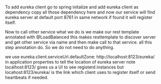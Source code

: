To add eureka client go to spring initalize and add
eureka client as dependency copy all those dependency here
and now our service will find eureka server at default
port 8761 in same network if found it will register 
itself.

Now to call other service what we do is we make our rest template
annotated with @LoadBalanced this makes resttemplate to discover 
server and get other service via name and then make call
to that service. all this step annotation do. So we do not need to do
anything.

we use eureka.client.serviceUrl.defaultZone: http://localhost:8123/eureka/
in application properties to tell the location of eureka server
note localhost:8123/ gives us a UI to see registerd instances
but locahost:8123/eureka/ is the link which client uses to register
itself or send heartbeats if needed.